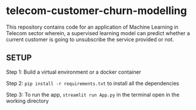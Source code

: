 # telecom-customer-churn-modelling
This repository contains code for an application of Machine Learning in Telecom sector wherein, a supervised learning model can predict whether a current customer is going to unsubscribe the service provided or not.

## SETUP

Step 1: Build a virtual environment or a docker container

Step 2: `pip install -r requirements.txt` to install all the dependencies

Step 3: To run the app, `streamlit run App.py` in the terminal open in the working directory
